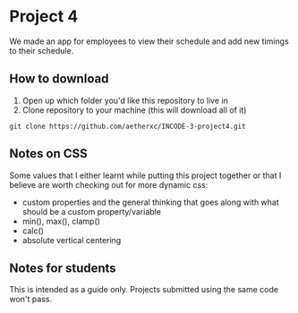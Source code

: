 # Project 4
We made an app for employees to view their schedule and add new timings to their schedule.

## How to download
1. Open up which folder you'd like this repository to live in
2. Clone repository to your machine (this will download all of it)
```
git clone https://github.com/aetherxc/INCODE-3-project4.git
```

## Notes on CSS
Some values that I either learnt while putting this project together or that I believe are worth checking out for more dynamic css:
- custom properties and the general thinking that goes along with what should be a custom property/variable
- min(), max(), clamp()
- calc()
- absolute vertical centering

## Notes for students
This is intended as a guide only. Projects submitted using the same code won't pass.
